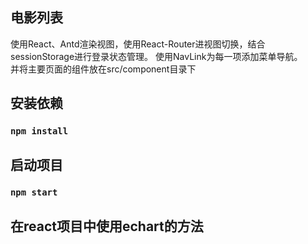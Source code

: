 ## 电影列表
使用React、Antd渲染视图，使用React-Router进视图切换，结合sessionStorage进行登录状态管理。
使用NavLink为每一项添加菜单导航。  
并将主要页面的组件放在src/component目录下
## 安装依赖
### `npm install`
## 启动项目
### `npm start`

## 在react项目中使用echart的方法
 
